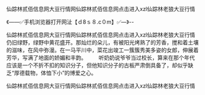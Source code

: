 仙踪林贰佰信息网大豆行情网仙踪林贰佰信息网点击进入xzl仙踪林老狼大豆行情

《——✅手机浏览器打开网沚【ｄ8ｓ８.c０m】✅—》--

仙踪林贰佰信息网大豆行情网仙踪林贰佰信息网点击进入xzl仙踪林老狼大豆行情仍旧绿野，绿野中黄花盛开。那灿烂的朵儿，有被阳光烤熟了的芳香，搅和着土壤的滋味，在风中弥漫。在一马平川中，菜花出竣工一簇簇秀美多姿的女郎，伸展着芳华，写满了地面的娇媚和丰韵。
　　听奶奶说爷爷当过校长，算来在那个年代应该是一个不折不扣的知识分子，但他知识分子的古板严肃倒具备了，却似乎缺乏“厚德载物，体恤下小”的博爱之心。





仙踪林贰佰信息网大豆行情网仙踪林贰佰信息网点击进入xzl仙踪林老狼大豆行情
